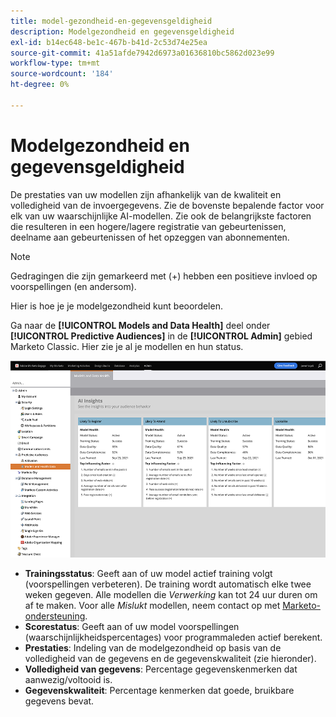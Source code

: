 ```yaml
---
title: model-gezondheid-en-gegevensgeldigheid
description: Modelgezondheid en gegevensgeldigheid
exl-id: b14ec648-be1c-467b-b41d-2c53d74e25ea
source-git-commit: 41a51afde7942d6973a01636810bc5862d023e99
workflow-type: tm+mt
source-wordcount: '184'
ht-degree: 0%

---
```


# Modelgezondheid en gegevensgeldigheid

De prestaties van uw modellen zijn afhankelijk van de kwaliteit en volledigheid van de invoergegevens. Zie de bovenste bepalende factor voor elk van uw waarschijnlijke AI-modellen. Zie ook de belangrijkste factoren die resulteren in een hogere/lagere registratie van gebeurtenissen, deelname aan gebeurtenissen of het opzeggen van abonnementen.

>[!NOTE]
>
>Gedragingen die zijn gemarkeerd met (+) hebben een positieve invloed op voorspellingen (en andersom).

Hier is hoe je je modelgezondheid kunt beoordelen.

Ga naar de **[!UICONTROL Models and Data Health]** deel onder **[!UICONTROL Predictive Audiences]** in de **[!UICONTROL Admin]** gebied Marketo Classic. Hier zie je al je modellen en hun status.

![Afbeelding één](/help/sky/assets/predictive-audiences/model-health-and-data-validity/model-health-and-data-validity-1.png)

* **Trainingsstatus**: Geeft aan of uw model actief training volgt (voorspellingen verbeteren). De training wordt automatisch elke twee weken gegeven. Alle modellen die _Verwerking_ kan tot 24 uur duren om af te maken. Voor alle _Mislukt_ modellen, neem contact op met [Marketo-ondersteuning](https://nation.marketo.com/t5/Support/ct-p/Support).
* **Scorestatus**: Geeft aan of uw model voorspellingen (waarschijnlijkheidspercentages) voor programmaleden actief berekent.
* **Prestaties**: Indeling van de modelgezondheid op basis van de volledigheid van de gegevens en de gegevenskwaliteit (zie hieronder).
* **Volledigheid van gegevens**: Percentage gegevenskenmerken dat aanwezig/voltooid is.
* **Gegevenskwaliteit**: Percentage kenmerken dat goede, bruikbare gegevens bevat.

